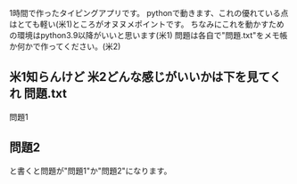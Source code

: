 1時間で作ったタイピングアプリです。
pythonで動きます、これの優れている点はとても軽い(米1)ところがオヌヌメポイントです。
ちなみにこれを動かすための環境はpython3.9以降がいいと思います(米1)
問題は各自で"問題.txt"をメモ帳か何かで作ってください。(米2)

米1知らんけど
米2どんな感じがいいかは下を見てくれ
問題.txt
----------
問題1



問題2
----------
と書くと問題が"問題1"か"問題2"になります。
